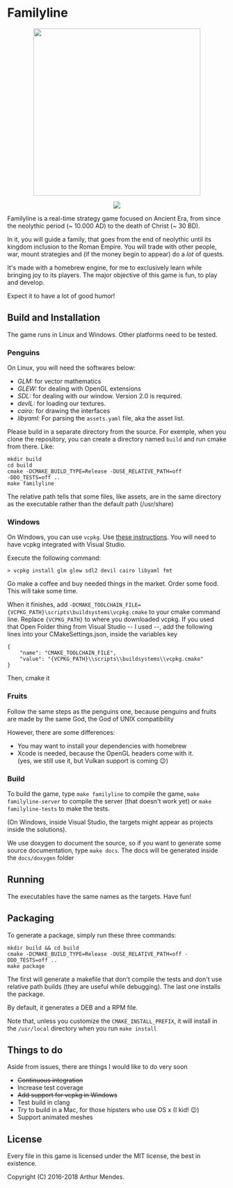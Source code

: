 # Familyline

<p align="center">
	<img src="icons/familyline-logo.png" height="384px" width="384px" />
</p>

<p align="center">
<a href="https://travis-ci.org/arthurmco/familyline" title="travis badge">
  <img src="https://api.travis-ci.org/arthurmco/familyline.svg?branch=master" />
</a>
</p>

Familyline is a real-time strategy game focused on Ancient Era, from since the
neolythic period (~ 10.000 AD) to the death of Christ (~ 30 BD).

In it, you will guide a family, that goes from the end of neolythic until its kingdom
inclusion to the Roman Empire. You will trade with other people, war, mount strategies
and (if the money begin to appear) do a *lot* of quests.

It's made with a homebrew engine, for me to exclusively learn while
bringing joy to its players. The major objective of this game is
fun, to play and develop. 

Expect it to have a lot of good humor!

## Build and Installation

The game runs in Linux and Windows. Other platforms need to be tested.

### Penguins

On Linux, you will need the softwares below:

 - *GLM:* for vector mathematics
 - *GLEW:* for dealing with OpenGL extensions
 - *SDL:* for dealing with our window. Version 2.0 is required.
 - *devIL:* for loading our textures.
 - *cairo:* for drawing the interfaces
 - *libyaml:* For parsing the `assets.yaml` file, aka the asset list.

Please build in a separate directory from the source. For exemple,
when you clone the repository, you can create a directory named
`build` and run cmake from there. Like:

```
mkdir build
cd build
cmake -DCMAKE_BUILD_TYPE=Release -DUSE_RELATIVE_PATH=off
-DDO_TESTS=off ..
make familyline
```

The relative path tells that some files, like assets, are in the same
directory as the executable rather than the default path (/usr/share)

### Windows

On Windows, you can use `vcpkg`. Use [these
instructions](https://docs.microsoft.com/cpp/vcpkg?view=vs-2017).
You will need to have vcpkg integrated with Visual Studio.

Execute the following command:

`> vcpkg install glm glew sdl2 devil cairo libyaml fmt`

Go make a coffee and buy needed things in the market. Order some
food. This will take some time.

When it finishes, add
`-DCMAKE_TOOLCHAIN_FILE={VCPKG_PATH}\scripts\buildsystems\vcpkg.cmake`
to your cmake command line. Replace `{VCPKG_PATH}` to where you
downloaded vcpkg.
If you used that Open Folder thing from Visual Studio -- I used --,
add the following lines into your CMakeSettings.json, inside the
variables key

```json5
{
    "name": "CMAKE_TOOLCHAIN_FILE",
    "value": "{VCPKG_PATH}\\scripts\\buildsystems\\vcpkg.cmake"
}
```

Then, cmake it


### Fruits

Follow the same steps as the penguins one, because penguins and fruits are made
by the same God, the God of UNIX compatibility

However, there are some differences:

 - You may want to install your dependencies with homebrew
 - Xcode is needed, because the OpenGL headers come with it.  
   (yes, we still use it, but Vulkan support is coming :wink:)

### Build

To build the game, type `make familyline` to compile the game, `make
familyline-server` to compile the server (that doesn't work yet) or
`make familyline-tests` to make the tests.

(On Windows, inside Visual Studio, the targets might appear as projects
inside the solutions).

We use doxygen to document the source, so if you want to generate some
source documentation, type `make docs`. The docs will be generated
inside the `docs/doxygen` folder

## Running

The executables have the same names as the targets. Have fun!

## Packaging

To generate a package, simply run these three commands:

```
mkdir build && cd build
cmake -DCMAKE_BUILD_TYPE=Release -DUSE_RELATIVE_PATH=off -DDO_TESTS=off ..
make package
```

The first will generate a makefile that don't compile the tests and don't use
relative path builds (they are useful while debugging). The last one installs
the package.

By default, it generates a DEB and a RPM file.

Note that, unless you customize the `CMAKE_INSTALL_PREFIX`, it will
install in the `/usr/local` directory when you run `make install`

## Things to do

Aside from issues, there are things I would like to do very soon

 - ~~Continuous integration~~
 - Increase test coverage
 - ~~Add support for vcpkg in Windows~~
 - Test build in clang
 - Try to build in a Mac, for those hipsters who use OS x (I kid!
   :wink:)
 - Support animated meshes
 
## License

Every file in this game is licensed under the MIT license, the best in
existence.

Copyright (C) 2016-2018 Arthur Mendes.
